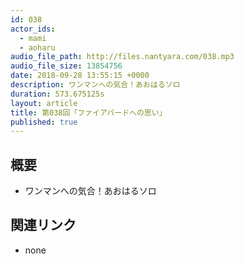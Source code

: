 ```yaml
---
id: 038
actor_ids:
  - mami
  - aoharu
audio_file_path: http://files.nantyara.com/038.mp3
audio_file_size: 13854756
date: 2018-09-28 13:55:15 +0000
description: ワンマンへの気合！あおはるソロ
duration: 573.675125s
layout: article
title: 第038回「ファイアバードへの思い」
published: true
---
```

## 概要

* ワンマンへの気合！あおはるソロ

## 関連リンク

* none
